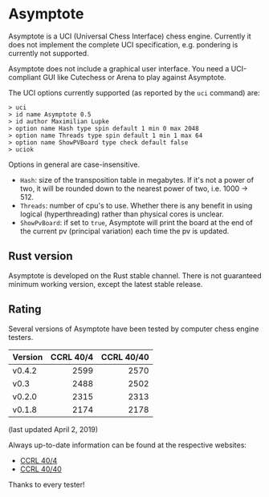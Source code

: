 # Asymptote
Asymptote is a UCI (Universal Chess Interface) chess engine. Currently it does not implement the complete UCI specification, e.g. pondering is currently not supported.

Asymptote does not include a graphical user interface. You need a UCI-compliant GUI like Cutechess or Arena to play against Asymptote.

The UCI options currently supported (as reported by the `uci` command) are:
```
> uci
> id name Asymptote 0.5
> id author Maximilian Lupke
> option name Hash type spin default 1 min 0 max 2048
> option name Threads type spin default 1 min 1 max 64
> option name ShowPVBoard type check default false
> uciok
```

Options in general are case-insensitive.
* `Hash`: size of the transposition table in megabytes. If it's not a power of two, it will be rounded down to the nearest power of two, i.e. 1000 -> 512.
* `Threads`: number of cpu's to use. Whether there is any benefit in using logical (hyperthreading) rather than physical cores is unclear.
* `ShowPvBoard`: if set to `true`, Asymptote will print the board at the end of the current pv (principal variation) each time the pv is updated.

## Rust version
Asymptote is developed on the Rust stable channel. There is not guaranteed minimum working version, except the latest stable release.

## Rating
Several versions of Asymptote have been tested by computer chess engine testers.

| Version | CCRL 40/4 | CCRL 40/40 |
| :------ | --------: | ---------: |
| v0.4.2  |      2599 |       2570 |
| v0.3    |      2488 |       2502 |
| v0.2.0  |      2315 |       2313 |
| v0.1.8  |      2174 |       2178 |

(last updated April 2, 2019)

Always up-to-date information can be found at the respective websites:
* [CCRL 40/4](http://ccrl.chessdom.com/ccrl/404/)
* [CCRL 40/40](http://ccrl.chessdom.com/ccrl/4040/)

Thanks to every tester!
